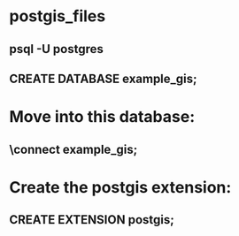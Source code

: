 # postgis_files

## psql -U postgres


## CREATE DATABASE example_gis;

# Move into this database:

## \connect example_gis;

# Create the postgis extension:

## CREATE EXTENSION postgis;

